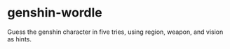 # genshin-wordle  
Guess the genshin character in five tries, using region, weapon, and vision as hints.